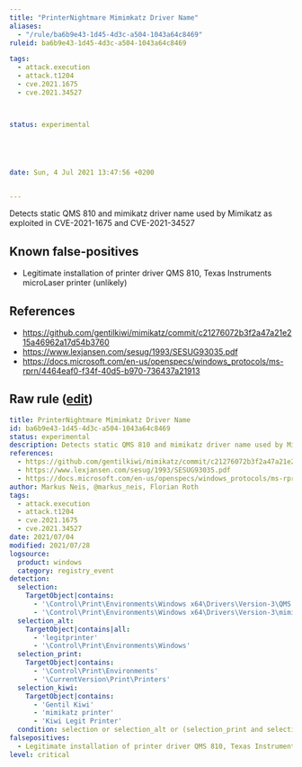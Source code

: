 ```yaml
---
title: "PrinterNightmare Mimimkatz Driver Name"
aliases:
  - "/rule/ba6b9e43-1d45-4d3c-a504-1043a64c8469"
ruleid: ba6b9e43-1d45-4d3c-a504-1043a64c8469

tags:
  - attack.execution
  - attack.t1204
  - cve.2021.1675
  - cve.2021.34527



status: experimental





date: Sun, 4 Jul 2021 13:47:56 +0200


---
```


Detects static QMS 810 and mimikatz driver name used by Mimikatz as exploited in CVE-2021-1675 and CVE-2021-34527

<!--more-->


## Known false-positives

* Legitimate installation of printer driver QMS 810, Texas Instruments microLaser printer (unlikely)



## References

* https://github.com/gentilkiwi/mimikatz/commit/c21276072b3f2a47a21e215a46962a17d54b3760
* https://www.lexjansen.com/sesug/1993/SESUG93035.pdf
* https://docs.microsoft.com/en-us/openspecs/windows_protocols/ms-rprn/4464eaf0-f34f-40d5-b970-736437a21913


## Raw rule ([edit](https://github.com/SigmaHQ/sigma/edit/master/rules/windows/registry_event/registry_event_mimikatz_printernightmare.yml))
```yaml
title: PrinterNightmare Mimimkatz Driver Name 
id: ba6b9e43-1d45-4d3c-a504-1043a64c8469
status: experimental
description: Detects static QMS 810 and mimikatz driver name used by Mimikatz as exploited in CVE-2021-1675 and CVE-2021-34527
references:
  - https://github.com/gentilkiwi/mimikatz/commit/c21276072b3f2a47a21e215a46962a17d54b3760
  - https://www.lexjansen.com/sesug/1993/SESUG93035.pdf
  - https://docs.microsoft.com/en-us/openspecs/windows_protocols/ms-rprn/4464eaf0-f34f-40d5-b970-736437a21913
author: Markus Neis, @markus_neis, Florian Roth
tags:
  - attack.execution
  - attack.t1204
  - cve.2021.1675
  - cve.2021.34527
date: 2021/07/04
modified: 2021/07/28
logsource:
  product: windows
  category: registry_event
detection:
  selection:
    TargetObject|contains:
      - '\Control\Print\Environments\Windows x64\Drivers\Version-3\QMS 810\'
      - '\Control\Print\Environments\Windows x64\Drivers\Version-3\mimikatz'
  selection_alt:
    TargetObject|contains|all:
      - 'legitprinter'
      - '\Control\Print\Environments\Windows'
  selection_print:
    TargetObject|contains:
      - '\Control\Print\Environments'
      - '\CurrentVersion\Print\Printers'
  selection_kiwi:
    TargetObject|contains:
      - 'Gentil Kiwi'
      - 'mimikatz printer'
      - 'Kiwi Legit Printer'
  condition: selection or selection_alt or (selection_print and selection_kiwi)
falsepositives:
  - Legitimate installation of printer driver QMS 810, Texas Instruments microLaser printer (unlikely)
level: critical

```
